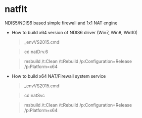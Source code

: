 # natflt
NDIS5/NDIS6 based simple firewall and 1x1 NAT engine

* How to build x64 version of NDIS6 driver (Win7, Win8, Win10)

  > _envVS2015.cmd

  > cd natDrv.6

  > msbuild /t:Clean /t:Rebuild /p:Configuration=Release /p:Platform=x64

* How to build x64 NAT/Firewall system service

  > _envVS2015.cmd

  > cd natSvc

  > msbuild /t:Clean /t:Rebuild /p:Configuration=Release /p:Platform=x64
